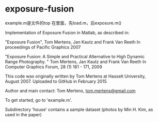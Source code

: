# exposure-fusion
example.m是文件的top
  在里面，先load.m，后exposure.m()





Implementation of Exposure Fusion in Matlab, as described in:

  "Exposure Fusion",
  Tom Mertens, Jan Kautz and Frank Van Reeth
  In proceedings of Pacific Graphics 2007

  "Exposure Fusion: A Simple and Practical Alternative to High Dynamic Range Photography. "
  Tom Mertens, Jan Kautz and Frank Van Reeth
  In Computer Graphics Forum, 28 (1) 161 - 171, 2009

This code was originally written by Tom Mertens at Hasselt University, August 2007.
Uploaded to GitHub in February 2015

Author and main contact: Tom Mertens, tom.mertens@gmail.com


To get started, go to 'example.m'.

Subdirectory 'house' contains a sample dataset (photos by Min H. Kim, as used in the paper)
